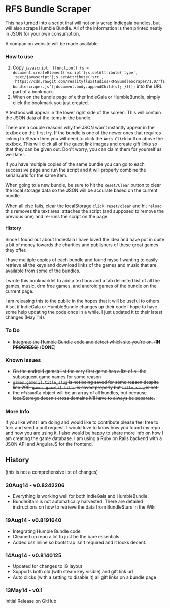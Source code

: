 # RFS Bundle Scraper

This has turned into a script that will not only scrap Indiegala bundles, but will also scrape Humble Bundle. All of the information is then printed neatly in JSON for your own consumption.

A companion website will be made available


### How to use
1. Copy `javascript: (function() {s = document.createElement('script');s.setAttribute('type', 'text/javascript');s.setAttribute('src', 'https://cdn.rawgit.com/realityfluxstudios/RFSBundleScraper/1.0/rfsbundlescraper.js');document.body.appendChild(s); })();` into the
URL part of a bookmark.
2. When on the bundle page of either IndieGala or HumbleBundle, simply click the bookmark you just created.

A textbox will appear in the lower right side of the screen. This will contain the JSON data of the items in the
bundle.

There are a couple reasons why the JSON won't instantly appear in the textbox on the first try. If the bundle is one
of the newer ones that requires linking to Steam then you will need to click the `Auto Click` button above the
textbox. This will click all of the guest link images and create gift links so that they can be given out. Don't
worry, you can claim them for yourself as well later.

If you have multiple copies of the same bundle you can go to each successive page and run the script and it will
properly combine the serials/urls for the same item.

When going to a new bundle, be sure to hit the `Reset/Clear` button to clear the local storage data so the JSON will
be accurate based on the current bundle.

When all else fails, clear the localStorage `click reset/clear` and hit `reload` this removes the text area,
attaches the script (and supposed to remove the previous one) and re-runs the script on the page.

#### History

Since I found out about IndieGala I have loved the idea and have put in quite a bit of money towards the charities and publishers of these great games they offer.

I have multiple copies of each bundle and found myself wanting to easily retrieve all the keys and download links of the games and music that are available from some of the bundles.

I wrote this bookmarklet to add a text box and a tab delimited list of all the games, music, drm free games, and android games of the bundle on the current page.

I am releasing this to the public in the hopes that it will be useful to others. Also, if IndieGala or HumbleBundle changes up their code I hope to have some help updating the code once in a while. I just updated it to their latest changes (May '14).

### To Do

* ~~Integrate the Humble Bundle code and detect which site you're on. (**IN PROGRESS**)~~ (**DONE**)

### Known Issues

* ~~On the android games list the very first game has a list of all the subsequent game names for some reason~~
* ~~`games.game[i].title_slug` is not being saved for some reason despite line 200. `games.game[i].title` is saved properly but `title_slug` is not.~~
* ~~the `rfsbundle` object will be an array of all bundles, but because localStorage doesn't cross domains it'll have to always be separate.~~

### More Info

If you like what I am doing and would like to contribute please feel free to fork and send a pull request.
I would love to know how you found my repo and how you are using it. I also would be happy to share more
info on how I am creating the game database. I am using a Ruby on Rails backend with a JSON API and AngularJS
for the frontend.

## History
(this is not a comprehensive list of changes)

### 30Aug14 - v0.8242206
* Everything is working well for both IndieGala and HumbleBundle.
* BundleStars is not automatically harvested. There are detailed instructions on how to retrieve the data from
BundleStars in the Wiki

### 19Aug14 - v0.8191640
* Integrating Humble Bundle code
* Cleaned up repo a lot to just be the bare essentials.
* Added css inline so bootstrap isn't required and it looks decent.

### 14Aug14 - v0.8140125

* Updated for changes to IG layout
* Supports both old (with steam key visible) and gift link url
* Auto clicks (with a setting to disable it) all gift links on a bundle page

### 13May14 - v0.1

Initial Release on GitHub